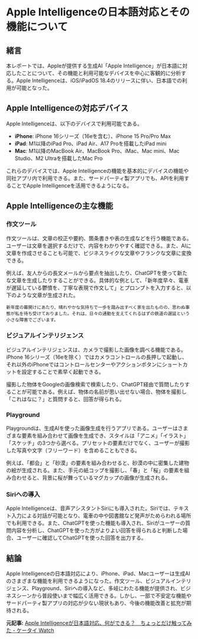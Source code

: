 # Apple Intelligenceの日本語対応とその機能について

## 緒言

本レポートでは、Appleが提供する生成AI「Apple Intelligence」が日本語に対応したことについて、その機能と利用可能なデバイスを中心に客観的に分析する。Apple Intelligenceは、iOS/iPadOS 18.4のリリースに伴い、日本語での利用が可能となった。

## Apple Intelligenceの対応デバイス

Apple Intelligenceは、以下のデバイスで利用可能である。

- **iPhone**: iPhone 16シリーズ（16eを含む）、iPhone 15 Pro/Pro Max
- **iPad**: M1以降のiPad Pro、iPad Air、A17 Proを搭載したiPad mini
- **Mac**: M1以降のMacBook Air、MacBook Pro、iMac、Mac mini、Mac Studio、M2 Ultraを搭載したMac Pro

これらのデバイスでは、Apple Intelligenceの機能を基本的にデバイスの機能や同社アプリ内で利用できる。また、サードパーティ製アプリでも、APIを利用することでApple Intelligenceを活用できるようになる。

## Apple Intelligenceの主な機能

### 作文ツール

作文ツールは、文章の校正や要約、箇条書きや表の生成などを行う機能である。ユーザーは文章を選択するだけで、内容をわかりやすく確認できる。また、AIに文章を作成させることも可能で、ビジネスライクな文章やフランクな文章に変換できる。

例えば、友人からの長文メールから要点を抽出したり、ChatGPTを使って新たな文章を生成したりすることができる。具体的な例として、「新年度早々、電車が遅延している鬱憤を、丁寧な表現で作文して」とプロンプトを入力すると、以下のような文章が生成された。

```
新年度の幕開けにあたり、晴れやかな気持ちで一歩を踏み出すべく家を出たものの、思わぬ事態が私を待ち受けておりました。それは、日々の通勤を支えてくれるはずの鉄道の遅延という小さな障害でございます。
```

### ビジュアルインテリジェンス

ビジュアルインテリジェンスは、カメラで撮影した画像を調べる機能である。iPhone 16シリーズ（16eを除く）ではカメラコントロールの長押しで起動し、それ以外のiPhoneではコントロールセンターやアクションボタンにショートカットを設定することで素早く起動できる。

撮影した物体をGoogleの画像検索で検索したり、ChatGPT経由で質問したりすることが可能である。例えば、物体の名前が思い出せない場合、物体を撮影し「これはなに？」と質問すると、回答が得られる。

### Playground

Playgroundは、生成AIを使った画像生成を行うアプリである。ユーザーはさまざまな要素を組み合わせて画像を生成でき、スタイルは「アニメ」「イラスト」「スケッチ」の3つから選べる。プリセットの要素だけでなく、ユーザーが撮影した写真や文字（フリーワード）を含めることもできる。

例えば、「都会」と「砂漠」の要素を組み合わせると、砂漠の中に密集した建物の絵が生成される。また、手元の紙コップを撮影し、「春」と「桜」の要素を組み合わせると、背景に桜が舞っているマグカップの画像が生成される。

### Siriへの導入

Apple Intelligenceは、音声アシスタントSiriにも導入された。Siriでは、テキスト入力による対話が可能となり、電車の中や図書館など発声がためらわれる場所でも利用できる。また、ChatGPTを使った機能も導入され、Siriがユーザーの質問内容を分析し、ChatGPTを使った方がよりよい回答を得られると判断した場合、ユーザーに確認してChatGPTを使った回答を出力する。

## 結論

Apple Intelligenceの日本語対応により、iPhone、iPad、Macユーザーは生成AIのさまざまな機能を利用できるようになった。作文ツール、ビジュアルインテリジェンス、Playground、Siriへの導入など、多岐にわたる機能が提供され、ビジネスシーンから普段使いまで幅広く活用できる。しかし、一部で不安定な機能やサードパーティ製アプリの対応が少ない現状もあり、今後の機能改善と拡充が期待される。

**元記事:** [Apple Intelligenceが日本語対応、何ができる？　ちょっとだけ触ってみた - ケータイ Watch](https://k-tai.watch.impress.co.jp/docs/news/2003090.html)